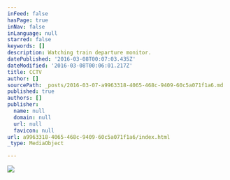 ```yaml
---
inFeed: false
hasPage: true
inNav: false
inLanguage: null
starred: false
keywords: []
description: Watching train departure monitor.
datePublished: '2016-03-08T00:07:03.435Z'
dateModified: '2016-03-08T00:06:01.217Z'
title: CCTV
author: []
sourcePath: _posts/2016-03-07-a9963318-4065-468c-9409-60c5a071f1a6.md
published: true
authors: []
publisher:
  name: null
  domain: null
  url: null
  favicon: null
url: a9963318-4065-468c-9409-60c5a071f1a6/index.html
_type: MediaObject

---
```

![](https://s3-us-west-2.amazonaws.com/the-grid-img/p/882716b656fe56026a17e541c779f1ed66ee28bc.jpg)
